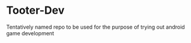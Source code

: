 # Tooter-Dev
Tentatively named repo to be used for the purpose of trying out android game development
